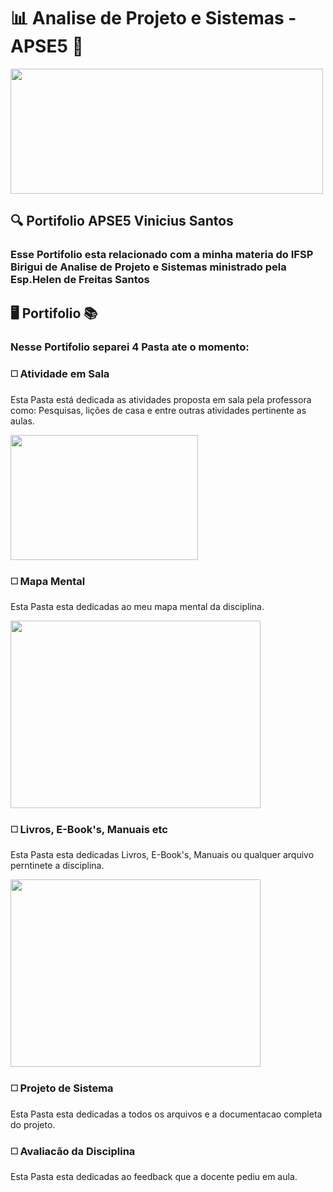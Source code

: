 # :bar_chart: Analise de Projeto e Sistemas - APSE5 :minidisc:	
<img src="https://github.com/ViniciusKanh/Analise_E_Projero_De_Sistema/blob/main/Img/APSE5.png" width="500" height="200" />

## :mag: Portifolio APSE5 Vinicius Santos
### Esse Portifolio esta relacionado com a minha materia do IFSP Birigui de Analise de Projeto e Sistemas ministrado pela Esp.Helen de Freitas Santos

## :desktop_computer:  Portifolio  :books:

### Nesse Portifolio separei 4 Pasta ate o momento:
 
  
### :white_medium_square: Atividade em Sala
   Esta Pasta está dedicada as atividades proposta em sala pela professora como: Pesquisas, lições de casa e entre outras atividades pertinente as aulas.
   
<img src="https://github.com/ViniciusKanh/Analise_E_Projero_De_Sistema/blob/main/Img/startup_empreendedorismo_projeto_agile_3-removebg-preview.png" width="300" height="200" />
  
### :white_medium_square: Mapa Mental
  Esta Pasta esta dedicadas ao meu mapa mental da disciplina.

<img src="https://github.com/ViniciusKanh/Analise_E_Projero_De_Sistema/blob/main/Img/fbf895_7b1ee4175bb141afa66df6e809044aa8_mv2_d_3005_2072_s_2-removebg-preview.png" width="400" height="300" />
  
### :white_medium_square: Livros, E-Book's, Manuais etc
  Esta Pasta esta dedicadas Livros, E-Book's, Manuais ou qualquer arquivo perntinete a disciplina.
  
 <img src="https://github.com/ViniciusKanh/Analise_E_Projero_De_Sistema/blob/main/Img/digital_impresso-removebg-preview.png" width="400" height="300" />
   
### :white_medium_square: Projeto de Sistema
  Esta Pasta esta dedicadas a todos os arquivos e a documentacao completa do projeto.

### :white_medium_square: Avaliacão da Disciplina
  Esta Pasta esta dedicadas ao feedback que a docente pediu em aula.
